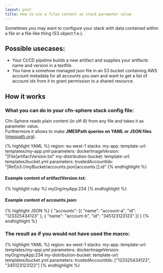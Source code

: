 ```yaml
---
layout: post
title: How to use a files content as stack parameter value
---
```


Sometimes you may want to configure your stack with data contained within a file or a file-like thing (S3 object f.e.).

## Possible usecases: 
* Your CI/CD pipeline builds a new artifact and supplies your artifacts name and version in a textfile.
* You have a somehow managed json file in an S3 bucket containing AWS account metadata for all accounts you own and want to get a list of account ids from it to grant permission to a shared resource.

## How it works

### What you can do in your cfn-sphere stack config file:

Cfn-Sphere reads plain content (in utf-8) from any file and takes it as parameter value. <br/>Furthermore it allows to make **JMESPath queries on YAML or JSON files** ([jmespath.org](http://jmespath.org)).

{% highlight YAML %}
region: eu-west-1
stacks:
  my-app:
    template-url: templates/my-app.yml
    parameters:
      dockerImageVersion: "|File|artifactVersion.txt"
  my-distribution-bucket:
    template-url: templates/bucket.yml
    parameters:
      trustedAccountIds: "|Ref|s3://myBucket/accounts.json|accounts.[].id"
{% endhighlight %}

#### Example content of artifactVersion.txt:
{% highlight ruby %}
myOrg/myApp:234
{% endhighlight %}

#### Example content of accounts.json:
{% highlight JSON %}
{
    "accounts": [{
        "name": "account-a",
        "id": "123325434123"
    }, {
        "name": "account-b",
        "id": "345123123123"
    }]
}
{% endhighlight %}

### The result as if you would not have used the macro:
{% highlight YAML %}
region: eu-west-1
stacks:
  my-app:
    template-url: templates/my-app.yml
    parameters:
      dockerImageVersion: myOrg/myApp:234
  my-distribution-bucket:
    template-url: templates/bucket.yml
    parameters:
      trustedAccountIds: ["123325434123", "345123123123"] 
{% endhighlight %}


